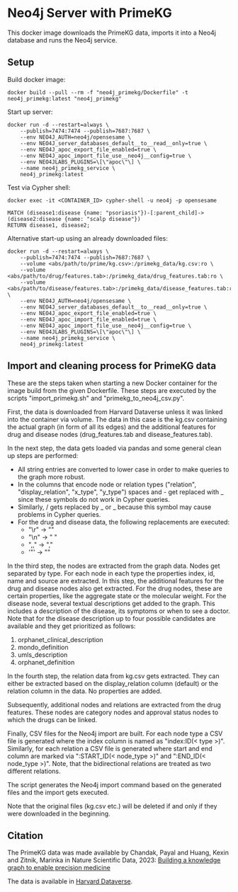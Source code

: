 # Neo4j Server with PrimeKG

This docker image downloads the PrimeKG data, imports it into a Neo4j database and runs the Neo4j service.

## Setup

Build docker image:
```
docker build --pull --rm -f "neo4j_primekg/Dockerfile" -t neo4j_primekg:latest "neo4j_primekg"
```

Start up server:
```
docker run -d --restart=always \
    --publish=7474:7474 --publish=7687:7687 \
    --env NEO4J_AUTH=neo4j/opensesame \
    --env NEO4J_server_databases_default__to__read__only=true \
    --env NEO4J_apoc_export_file_enabled=true \
    --env NEO4J_apoc_import_file_use__neo4j__config=true \
    --env NEO4JLABS_PLUGINS=\[\"apoc\"\] \
    --name neo4j_primekg_service \
    neo4j_primekg:latest
```

Test via Cypher shell:
```
docker exec -it <CONTAINER_ID> cypher-shell -u neo4j -p opensesame
```
```
MATCH (disease1:disease {name: "psoriasis"})-[:parent_child]->(disease2:disease {name: "scalp disease"})
RETURN disease1, disease2;
```

Alternative start-up using an already downloaded files:
```
docker run -d --restart=always \
    --publish=7474:7474 --publish=7687:7687 \
    --volume <abs/path/to/prime/kg.csv>:/primekg_data/kg.csv:ro \
    --volume <abs/path/to/drug/features.tab>:/primekg_data/drug_features.tab:ro \
    --volume <abs/path/to/disease/features.tab>:/primekg_data/disease_features.tab:ro \
    --env NEO4J_AUTH=neo4j/opensesame \
    --env NEO4J_server_databases_default__to__read__only=true \
    --env NEO4J_apoc_export_file_enabled=true \
    --env NEO4J_apoc_import_file_enabled=true \
    --env NEO4J_apoc_import_file_use__neo4j__config=true \
    --env NEO4JLABS_PLUGINS=\[\"apoc\"\] \
    --name neo4j_primekg_service \
    neo4j_primekg:latest
```

## Import and cleaning process for PrimeKG data

These are the steps taken when starting a new Docker container for the image build from the given Dockerfile. These steps are executed by the scripts "import_primekg.sh" and "primekg_to_neo4j_csv.py".

First, the data is downloaded from Harvard Dataverse unless it was linked into the container via volume. The data in this case is the kg.csv containing the actual graph (in form of all its edges) and the additional features for drug and disease nodes (drug_features.tab and disease_features.tab).

In the next step, the data gets loaded via pandas and some general clean up steps are performed:
- All string entries are converted to lower case in order to make queries to the graph more robust.
- In the columns that encode node or relation types ("relation", "display_relation", "x_type", "y_type") spaces and - get replaced with _ since these symbols do not work in Cypher queries.
- Similarly, / gets replaced by _ or _ because this symbol may cause problems in Cypher queries.
- For the drug and disease data, the following replacements are executed:
  - "\r" -> ""
  - "\n" -> " "
  - ",," -> ","
  - '"' -> ""

In the third step, the nodes are extracted from the graph data. Nodes get separated by type. For each node in each type the properties index, id, name and source are extracted.
In this step, the additional features for the drug and disease nodes also get extracted. For the drug nodes, these are certain properties, like the aggregate state or the molecular weight.
For the disease node, several textual descriptions get added to the graph. This includes a description of the disease, its symptoms or when to see a doctor. Note that for the disease description up to four possible candidates are available and they get prioritized as follows:
  1. orphanet_clinical_description
  2. mondo_definition
  3. umls_description
  4. orphanet_definition

In the fourth step, the relation data from kg.csv gets extracted. They can either be extracted based on the display_relation column (default) or the relation column in the data. No properties are added.

Subsequently, additional nodes and relations are extracted from the drug features. These nodes are category nodes and approval status nodes to which the drugs can be linked.

Finally, CSV files for the Neo4j import are built. For each node type a CSV file is generated where the index column is named as "index:ID(< type >)". Similarly, for each relation a CSV file is generated where start and end column are marked via ":START_ID(< node_type >)" and ":END_ID(< node_type >)". Note, that the bidirectional relations are treated as two different relations.

The script generates the Neo4j import command based on the generated files and the import gets executed.

Note that the original files (kg.csv etc.) will be deleted if and only if they were downloaded in the beginning.

## Citation

The PrimeKG data was made available by Chandak, Payal and Huang, Kexin and Zitnik, Marinka in Nature Scientific Data, 2023: [Building a knowledge graph to enable precision medicine](https://www.nature.com/articles/s41597-023-01960-3)

The data is available in [Harvard Dataverse](https://dataverse.harvard.edu/dataset.xhtml?persistentId=doi:10.7910/DVN/IXA7BM).

